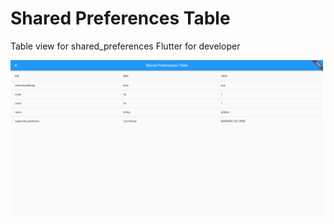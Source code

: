 # Shared Preferences Table
Table view for shared_preferences Flutter for developer 

<img src="https://raw.githubusercontent.com/ttpho/shared_preferences_table/main/screencapture-localhost-53720-2021-01-19-21_58_15.png" width=500 />
